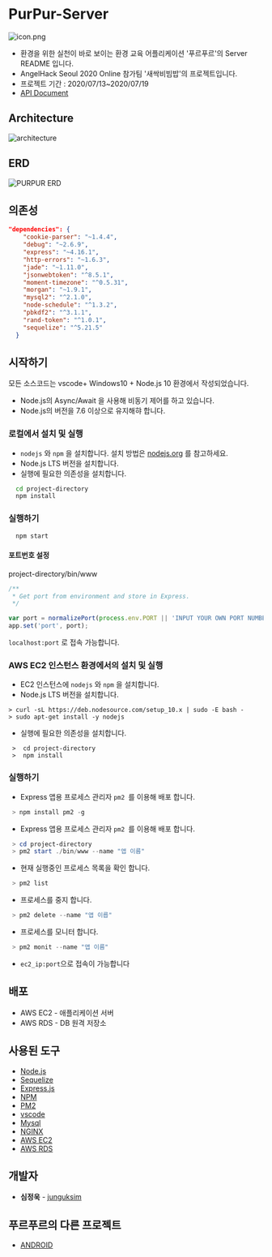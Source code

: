 # PurPur-Server


![icon.png](https://user-images.githubusercontent.com/44252639/87869823-c0ee0080-c9dd-11ea-83b5-9c515b6f90db.png)


* 환경을 위한 실천이 바로 보이는 환경 교육 어플리케이션 '푸르푸르'의 Server README 입니다.
* AngelHack Seoul 2020 Online 참가팀 '새싹비빔밥'의 프로젝트입니다.
* 프로젝트 기간 : 2020/07/13~2020/07/19
* [API Document](https://simju9397.gitbook.io/purpur)

## Architecture

![architecture ](https://user-images.githubusercontent.com/44252639/87870374-6014f700-c9e2-11ea-95f5-c25e701983b2.png)



## ERD

![PURPUR ERD](https://user-images.githubusercontent.com/44252639/87870465-46c07a80-c9e3-11ea-866d-fdc64669f7ca.png)

## 의존성

```json
"dependencies": {
    "cookie-parser": "~1.4.4",
    "debug": "~2.6.9",
    "express": "~4.16.1",
    "http-errors": "~1.6.3",
    "jade": "~1.11.0",
    "jsonwebtoken": "^8.5.1",
    "moment-timezone": "^0.5.31",
    "morgan": "~1.9.1",
    "mysql2": "^2.1.0",
    "node-schedule": "^1.3.2",
    "pbkdf2": "^3.1.1",
    "rand-token": "^1.0.1",
    "sequelize": "^5.21.5"
  }
```

## 시작하기

모든 소스코드는 vscode+ Windows10 + Node.js 10 환경에서 작성되었습니다.

- Node.js의 Async/Await 을 사용해 비동기 제어를 하고 있습니다.
- Node.js의 버전을 7.6 이상으로 유지해햐 합니다.

### 로컬에서 설치 및 실행

- `nodejs` 와 `npm` 을 설치합니다. 설치 방법은 [nodejs.org](https://nodejs.org) 를 참고하세요.
- Node.js  LTS 버전을 설치합니다.
- 실행에 필요한 의존성을 설치합니다.

```bash
  cd project-directory
  npm install
```

### 실행하기

```bash
  npm start
```

#### **포트번호 설정**

project-directory/bin/www

```javascript
/**
 * Get port from environment and store in Express.
 */

var port = normalizePort(process.env.PORT || 'INPUT YOUR OWN PORT NUMBER HERE');
app.set('port', port);
```

`localhost:port` 로 접속 가능합니다.

### AWS EC2  인스턴스 환경에서의 설치 및 실행

- EC2 인스턴스에 `nodejs` 와 `npm` 을 설치합니다.
- Node.js  LTS 버전을 설치합니다.

```
> curl -sL https://deb.nodesource.com/setup_10.x | sudo -E bash -
> sudo apt-get install -y nodejs
```

- 실행에 필요한 의존성을 설치합니다.

```
 >  cd project-directory
 >  npm install
```

### 실행하기

- Express 앱용 프로세스 관리자 `pm2 `를 이용해 배포 합니다.

```powershell
 > npm install pm2 -g
```

- Express 앱용 프로세스 관리자 `pm2 `를 이용해 배포 합니다.

```powershell
 > cd project-directory
 > pm2 start ./bin/www --name "앱 이름"
```

- 현재 실행중인 프로세스 목록을 확인 합니다.

```powershell
 > pm2 list
```

- 프로세스를 중지 합니다.

```powershell
 > pm2 delete --name "앱 이릅"
```

- 프로세스를 모니터 합니다.

```powershell
 > pm2 monit --name "앱 이름"
```

- `ec2_ip:port`으로 접속이 가능합니다

## 배포

- AWS EC2 - 애플리케이션 서버
- AWS RDS - DB 원격 저장소

## 사용된 도구

- [Node.js](https://nodejs.org/ko/)
- [Sequelize](https://sequelize.org/)
- [Express.js](http://expressjs.com/ko/)
- [NPM](https://rometools.github.io/rome/)
- [PM2](http://pm2.keymetrics.io/)
- [vscode](https://code.visualstudio.com/)
- [Mysql](https://www.mysql.com/)
- [NGINX](https://nginx.org/en/)
- [AWS EC2](https://aws.amazon.com/ko/ec2/?sc_channel=PS&sc_campaign=acquisition_KR&sc_publisher=google&sc_medium=english_ec2_b&sc_content=ec2_e&sc_detail=aws%20ec2&sc_category=ec2&sc_segment=177228231544&sc_matchtype=e&sc_country=KR&s_kwcid=AL!4422!3!177228231544!e!!g!!aws%20ec2&ef_id=WkRozwAAAnO-lPWy:20180412120123:s) 
- [AWS RDS](https://aws.amazon.com/ko/rds/)

## 개발자

- **심정욱** - [junguksim](https://github.com/junguksim) 

## 푸르푸르의 다른 프로젝트

- [ANDROID](https://github.com/PurPur-Resque-Team/PurPur-Android)